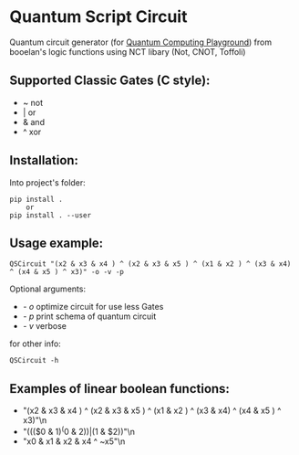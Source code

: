 # Quantum Script Circuit
Quantum circuit generator (for [Quantum Computing Playground](http://www.quantumplayground.net)) from booelan's logic functions using NCT libary (Not, CNOT, Toffoli)

## Supported Classic Gates (C style):
* ~ not
* | or
* & and
* ^ xor

## Installation:
Into project's folder:
```
pip install .
	or
pip install . --user
```
## Usage example:
```
QSCircuit "(x2 & x3 & x4 ) ^ (x2 & x3 & x5 ) ^ (x1 & x2 ) ^ (x3 & x4)  ^ (x4 & x5 ) ^ x3)" -o -v -p
```
Optional arguments:
* *- o* optimize circuit for use less Gates
* *- p* print schema of quantum circuit
* *- v* verbose

 for other info:
```
QSCircuit -h
```

## Examples of linear boolean functions:
* "(x2 & x3 & x4 ) ^ (x2 & x3 & x5 ) ^ (x1 & x2 ) ^ (x3 & x4)  ^ (x4 & x5 ) ^ x3)"\n
* "((($0 & $1) ^ ($0 & $2)) | ($1 &  $2))"\n
* "x0 & x1 & x2 & x4 ^ ~x5"\n
